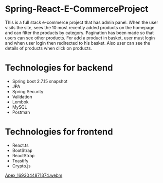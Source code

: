 # Spring-React-E-CommerceProject

<p>
  This is a full stack e-commerce project that has admin panel. When the user visits the site, sees the 10 most recently added products on the homepage and can filter the products by category.
  Pagination has been made so that users can see other products. For add a product in basket, user must login and when user login then redirected to his basket. 
  Also user can see the details of products when click on products. 
</p>

# Technologies for backend
- Spring boot 2.7.15 snapshot
- JPA
- Spring Security
- Validation
- Lombok
- MySQL
- Postman

# Technologies for frontend
- React.ts
- BootStrap
- ReactStrap
- Toastify
- Crypto.js

[Apex_1693044871374.webm](https://github.com/OguzhanKtn/Spring-React-ProductManagementProject/assets/81297977/19be4a6e-b8c9-4824-9294-bcfe94b12d03)
